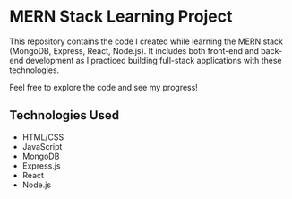 # MERN Stack Learning Project

This repository contains the code I created while learning the MERN stack (MongoDB, Express, React, Node.js). It includes both front-end and back-end development as I practiced building full-stack applications with these technologies.

Feel free to explore the code and see my progress!

## Technologies Used

- HTML/CSS
- JavaScript
- MongoDB
- Express.js
- React
- Node.js


